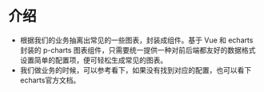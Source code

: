 <!--
 * @Author: Caijw
 * @Date: 2020-01-06 17:19:00
 * @LastEditors  : Caijw
 * @LastEditTime : 2020-01-20 16:58:33
 * @Description: 
 -->
# 介绍
 - 根据我们的业务抽离出常见的一些图表，封装成组件。基于 Vue 和 echarts 封装的 p-charts 图表组件，只需要统一提供一种对前后端都友好的数据格式设置简单的配置项，便可轻松生成常见的图表。
 - 我们做业务的时候，可以参考看下，如果没有找到对应的配置，也可以看下echarts官方文档。
 
